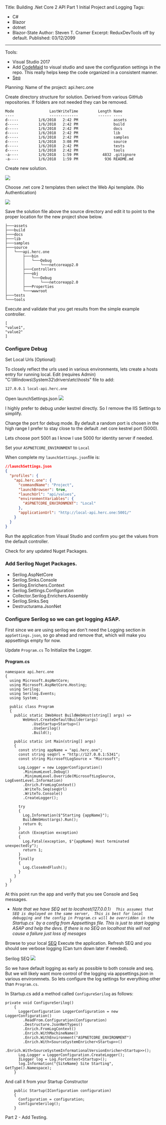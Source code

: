 ﻿Title: Building .Net Core 2 API Part 1 Initial Project and Logging
Tags: 
  - C# 
  - Blazor 
  - dotnet 
  - Blazor-State
Author: Steven T. Cramer
Excerpt: ReduxDevTools off by default. 
Published: 03/12/2099
---

Tools:  

* Visual Studio 2017
* Add [CodeMaid](http://www.codemaid.net/) to visual studio and save the configuration settings in the repo.  This really helps keep the code organized in a consistent manner.
* [Seq](https://getseq.net/)

Planning:
Name of the project:  api.herc.one

Create directory structure for solution.  Derived from various GitHub repositories. If folders are not needed they can be removed.

```
Mode                LastWriteTime         Length Name
----                -------------         ------ ----
d-----         1/6/2018   2:42 PM                assets
d-----         1/6/2018   2:42 PM                build
d-----         1/6/2018   2:42 PM                docs
d-----         1/6/2018   2:42 PM                lib
d-----         1/6/2018   2:42 PM                samples
d-----         1/6/2018   3:08 PM                source
d-----         1/6/2018   2:42 PM                tests
d-----         1/6/2018   2:42 PM                tools
-a----         1/6/2018   1:59 PM           4832 .gitignore
-a----         1/6/2018   1:59 PM            936 README.md

```
Create new solution.

![](/content/images/2018/04/2018-04-01_1646.png)

Choose .net core 2 templates then select the Web Api template. (No Authentication)

![](/content/images/2018/04/2018-04-01_1647.png)

Save the solution file above the source directory and edit it to point to the proper location for the new project show below.
```
├───assets
├───build
├───docs
├───lib
├───samples
├───source
│   └───api.herc.one
│       ├───bin
│       │   └───Debug
│       │       └───netcoreapp2.0
│       ├───Controllers
│       ├───obj
│       │   └───Debug
│       │       └───netcoreapp2.0
│       ├───Properties
│       └───wwwroot
├───tests
└───tools
```

Execute and validate that you get results from the simple example controller.

```
[
"value1",
"value2"
]
```
### Configure Debug

Set Local Urls [Optional]:

To closely reflect the urls used in various environments, lets create a hosts entry for running local. Edit (requires Admin) "C:\Windows\System32\drivers\etc\hosts" file to add:

`127.0.0.1 local-api.herc.one`

Open launchSettings.json
![](/content/images/2018/04/2018-04-01_1730.png)

I highly prefer to debug under kestrel directly.  So I remove the IIS Settings to simplify.

Change the port for debug mode.  By default a random port is chosen in the high range I prefer to stay close to the default .net core kestrel port (5000).

Lets choose port 5001 as I know I use 5000 for identity server if needed.

Set your `ASPNETCORE_ENVIRONMENT` to `Local`

When complete my `launchSettings.json`file is:

```json
//launchSettings.json
{
  "profiles": {
    "api.herc.one": {
      "commandName": "Project",
      "launchBrowser": true,
      "launchUrl": "api/values",
      "environmentVariables": {
        "ASPNETCORE_ENVIRONMENT": "Local"
      },
      "applicationUrl": "http://local-api.herc.one:5001/"
    }
  }
}
```

Run the application from Visual Studio and confirm you get the values from the default controller.

Check for any updated Nuget Packages.

### Add Serilog Nuget Packages.
* Serilog.AspNetCore
* Serilog.Sinks.Console
* Serilog.Enrichers.Context
* Serilog.Settings.Configuration
* Collector.Serilog.Enrichers.Assembly
* Serilog.Sinks.Seq
* Destructurama.JsonNet

### Configure Serilog so we can get logging ASAP.

First since we are using serilog we don't need the Logging section in `appSettings.json`, so go ahead and remove that, which will make you appsettings empty for now.

Update `Program.cs` To Initialize the Logger.

#### Program.cs
```
namespace api.herc.one
{
  using Microsoft.AspNetCore;
  using Microsoft.AspNetCore.Hosting;
  using Serilog;
  using Serilog.Events;
  using System;

  public class Program
  {
    public static IWebHost BuildWebHost(string[] args) =>
        WebHost.CreateDefaultBuilder(args)
            .UseStartup<Startup>()
            .UseSerilog()
            .Build();

    public static int Main(string[] args)
    {
      const string appName = "api.herc.one";
      const string seqUrl = "http://127.0.0.1:5341";
      const string MicrosoftLogSource = "Microsoft";

      Log.Logger = new LoggerConfiguration()
        .MinimumLevel.Debug()
        .MinimumLevel.Override(MicrosoftLogSource, LogEventLevel.Information)
        .Enrich.FromLogContext()
        .WriteTo.Seq(seqUrl)
        .WriteTo.Console()
        .CreateLogger();

      try
      {
        Log.Information($"Starting {appName}");
        BuildWebHost(args).Run();
        return 0;
      }
      catch (Exception exception)
      {
        Log.Fatal(exception, $"{appName} Host terminated unexpectedly");
        return 1;
      }
      finally
      {
        Log.CloseAndFlush();
      }
    }
  }
}
```
At this point run the app and verify that you see Console and Seq messages.

- _Note that we have SEQ set to locahost(127.0.0.1`) 
This assumes that SEQ is deployed on the same server,  This is best for local debugging and the config in Program.cs will be overridden in the `Startup.cs` by a config from Appsettings file.  This is just to start logging ASAP and help the devs.  If there is no SEQ on localhost this will not cause a failure just loss of mesages_

Browse to your local [SEQ](http://localhost:5341/) Execute the application.  Refresh SEQ and you should see verbose logging (Can turn down later if needed).

Serilog SEQ
![](/content/images/2018/04/2018-04-01_2132.png)

So we have default logging as early as possible to both console and seq.  But we will likely want more control of the logging via appsettings.json in various environmnets.  So lets configure the log settings for everything other than `Program.cs`.

In Startup.cs add a method called `ConfigureSerilog` as follows:

```
private void ConfigureSerilog()
    {
      LoggerConfiguration LoggerConfiguration = new LoggerConfiguration()
        .ReadFrom.Configuration(Configuration)
        .Destructure.JsonNetTypes()
        .Enrich.FromLogContext()
        .Enrich.WithMachineName()
        .Enrich.WithEnvironment("ASPNETCORE_ENVIRONMENT")
        .Enrich.With<SourceSystemEnricher<Startup>>()
        .Enrich.With<SourceSystemInformationalVersionEnricher<Startup>>();
      Log.Logger = LoggerConfiguration.CreateLogger();
      ILogger log = Log.ForContext<Startup>();
      log.Information("{SiteName} Site Starting", GetType().Namespace);
    }
```

And call it from your Startup Constructor
```
    public Startup(IConfiguration configuration)
    {
      Configuration = configuration;
      ConfigureSerilog();
    }
```

Part 2 - Add Testing.
